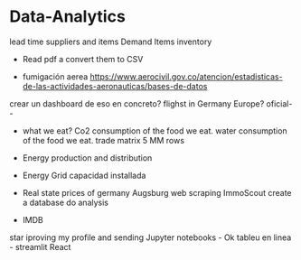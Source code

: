 # Data-Analytics


lead time suppliers and items
Demand Items
inventory


- Read pdf a convert them to CSV

- fumigación aerea
https://www.aerocivil.gov.co/atencion/estadisticas-de-las-actividades-aeronauticas/bases-de-datos

crear un dashboard de eso en concreto? 
flighst in Germany Europe? oficial--


- what we eat?
Co2 consumption of the food we eat.
water consumption of the food we eat.
trade matrix 5 MM rows

- Energy production and distribution
- Energy Grid capacidad installada

- Real state prices of germany Augsburg web scraping ImmoScout create a database do analysis
- IMDB




star iproving my profile and sending 
Jupyter notebooks - Ok
tableu en linea - 
streamlit
React
